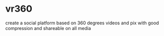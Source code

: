 # vr360
create a social platform based on 360 degrees videos and pix with good compression and shareable on all media 
